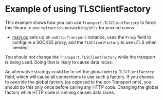 # Example of using TLSClientFactory

This example shows how you can use `Transport.TLSClientFactory` to force this
library to use `refraction-networking/utls` for proxied conns.

* [main.go](main.go) sets up an `oohttp.Transport` instance, uses the `Proxy` field
to configure a SOCKS5 proxy, and the `TLSClientFactory` to use uTLS when needed;

You should not change the `Transport.TLSClientFactory` while the transport
is being used. Doing that is likely to cause data races.

An alternative strategy could be to set the global `oohttp.TLSClientFactory`
field, which will cause all connections to use such a factory. If you
choose to override the global factory (as opposed to the per-Transport one), you
should do this only once before calling any HTTP code. Changing the global
factory while HTTP code is running causes data races.
